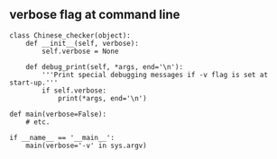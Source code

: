 verbose flag at command line
----------------------------

```
class Chinese_checker(object):
    def __init__(self, verbose):
        self.verbose = None

    def debug_print(self, *args, end='\n'):
        '''Print special debugging messages if -v flag is set at start-up.'''
        if self.verbose:
            print(*args, end='\n')

def main(verbose=False):
    # etc.

if __name__ == '__main__':
    main(verbose='-v' in sys.argv)
```
